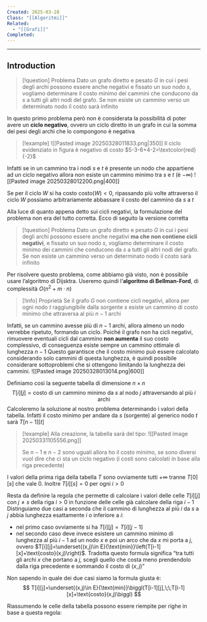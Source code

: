 ```yaml
---
Created: 2025-03-28
Class: "[[Algoritmi]]"
Related:
  - "[[Grafi]]"
Completed:
---
```

---
## Introduction

>[!question] Problema
>Dato un grafo diretto e pesato $G$ in cui i pesi degli archi possono essere anche negativi e fissato un suo nodo $s$, vogliamo determinare il costo minimo dei cammini che conducono da $s$ a tutti gli altri nodi del grafo. Se non esiste un cammino verso un determinato nodo il costo sarà infinito

In questo primo problema però non è considerata la possibilità di poter avere un **ciclo negativo**, ovvero un ciclo diretto in un grafo in cui la somma dei pesi degli archi che lo compongono è negativa

>[!example]
>![[Pasted image 20250328011833.png|350]]
>Il ciclo evidenziato in figura è negativo di costo $5-3-6+4-2=\textcolor{red}{-2}$

Infatti se in un cammino tra i nodi $s$ e $t$ è presente un nodo che appartiene ad un ciclo negativo allora non esiste un cammino minimo tra $s$ e $t$ (è $-\infty$)
![[Pasted image 20250328012200.png|400]]

Se per il ciclo $W$ si ha costo $\text{costo}(W)<0$, ripassando più volte attraverso il ciclo $W$ possiamo arbitrariamente abbassare il costo del cammino da $s$ a $t$

Alla luce di quanto appena detto sui cicli negativi, la formulazione del problema non era del tutto corretta. Ecco di seguito la versione corretta

>[!question] Problema
>Dato un grafo diretto e pesato $G$ in cui i pesi degli archi possono essere anche negativi **ma che non contiene cicli negativi**, e fissato un suo nodo $s$, vogliamo determinare il costo minimo dei cammini che conducono da $s$ a tutti gli altri nodi del grafo. Se non esiste un cammino verso un determinato nodo il costo sarà infinito

Per risolvere questo problema, come abbiamo già visto, non è possibile usare l’algoritmo di Dijsktra. Useremo quindi l’**algoritmo di Bellman-Ford**, di complessità $O(n^2+m\cdot n)$

>[!info] Proprietà
>Se il grafo $G$ non contiene cicli negativi, allora per ogni nodo $t$ raggiungibile dalla sorgente $s$ esiste un cammino di costo minimo che attraversa al più $n-1$ archi

Infatti, se un cammino avesse più di $n-1$ archi, allora almeno un nodo verrebbe ripetuto, formando un ciclo. Poiché il grafo non ha cicli negativi, rimuovere eventuali cicli dal cammino **non aumenta** il suo costo complessivo, di conseguenza esiste sempre un cammino ottimale di lunghezza $n-1$
Questo garantisce che il costo minimo può essere calcolato considerando solo cammini di questa lunghezza, è quindi possibile considerare sottoproblemi che si ottengono limitando la lunghezza dei cammini.
![[Pasted image 20250328013014.png|600]]

Definiamo così la seguente tabella di dimensione $n\times n$
$$
T[i][j]=\text{costo di un cammino minimo da }s\text{ al nodo }j\text{ attraversando al più }i\text{ archi}
$$
Calcoleremo la soluzione al nostro problema determinando i valori della tabella. Infatti il costo minimo per andare da $s$ (sorgente) al generico nodo $t$ sarà $T[n-1][t]$

>[!example]
>Alla creazione, la tabella sarà del tipo:
>![[Pasted image 20250331105556.png]]
>
>Se $n-1$ e $n-2$ sono uguali allora ho il costo minimo, se sono diversi vuol dire che ci sta un ciclo negativo (i costi sono calcolati in base alla riga precedente)

I valori della prima riga della tabella $T$ sono ovviamente tutti $+\infty$ tranne $T[0][s]$ che vale $0$. Inoltre $T[i][s]=0$ per ogni $i>0$

Resta da definire la regola che permette di calcolare i valori delle celle $T[i][j]$ con $j\neq s$ della riga $i>0$ in funzione delle celle già calcolare della riga $i-1$
Distinguiamo due casi a seconda che il cammino di lunghezza al più $i$ da $s$ a $j$ abbia lunghezza esattamente $i$ o inferiore a $i$:
- nel primo caso ovviamente si ha $T[i][j]=T[i][j-1]$
- nel secondo caso deve invece esistere un cammino minimo di lunghezza al più $i-1$ ad un nodo $x$ e poi un arco che da $x$ mi porta a $j$, ovvero $T[i][j]=\underset{(x,j)\in E}{\text{min}}\left(T[i-1][x]+\text{costo}(x,j)\right)$. Tradotta questo formula significa “tra tutti gli archi $x$ che portano a $j$, scegli quello che costa meno prendendolo dalla riga precedente e sommando il costo di $(x,j)$”

Non sapendo in quale dei due casi siamo la formula giusta è:
$$
T[i][j]=\underset{(x,j)\in E}{\text{min}}\biggl(T[i-1][j],\;\;T[i-1][x]+\text{costo}(x,j)\biggl)
$$

Riassumendo le celle della tabella possono essere riempite per righe in base a questa regola: